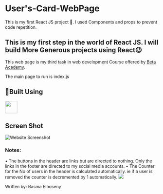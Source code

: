 # User's-Card-WebPage
This is my first React JS project 🤗. I used Components and props to prevent code repetition.

## This is my first step in the world of React JS. I will build More Generous projects using React😉

This web page is my third task in web development Course offered by <a href="https://www.facebook.com/BetaAcademy.B">Beta Academy</a>.

The main page to run is index.js

## 🔨Built Using
<img height="40" src="https://cdn0.iconfinder.com/data/icons/logos-brands-in-colors/128/react-1024.png" />

## Screen Shot
<img src="https://github.com/BasmaElhoseny01/Users-Card-WebPage/blob/main/Screenshot.png" alt="Website Screenshot" />

### Notes:
 • The buttons in the header are links but are directed to nothing. Only the links in the footer are directed to my social media accounts.
 • The Counter for the No of users in the header is calculated automatically. ie if a user is removed the counter is decremented by 1 automatically.
 <img src="https://github.com/BasmaElhoseny01/Users-Card-WebPage/blob/main/Screenshot%202.png"/>
 
 
Written by: Basma Elhoseny
